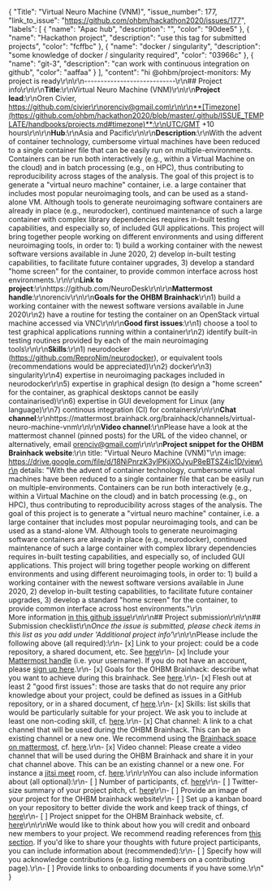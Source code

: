 {
  "Title": "Virtual Neuro Machine (VNM)",
  "issue_number": 177,
  "link_to_issue": "https://github.com/ohbm/hackathon2020/issues/177",
  "labels": [
    {
      "name": "Apac hub",
      "description": "",
      "color": "90dee5"
    },
    {
      "name": "Hackathon project",
      "description": "use this tag for submitted projects",
      "color": "fcffbc"
    },
    {
      "name": "docker / singularity",
      "description": "some knowledge of docker / singularity required",
      "color": "03966c"
    },
    {
      "name": "git-3",
      "description": "can work with continuous integration on github",
      "color": "aaffaa"
    }
  ],
  "content": "hi @ohbm/project-monitors: My project is ready\r\n\r\n----------------------------\r\n## Project info\r\n\r\n**Title**:\r\nVirtual Neuro Machine (VNM)\r\n\r\n**Project lead**:\r\nOren Civier, https://github.com/civier\r\norenciv@gmail.com\r\n\r\n**[Timezone](https://github.com/ohbm/hackathon2020/blob/master/.github/ISSUE_TEMPLATE/handbooks/projects.md#timezone)**:\r\nUTC/GMT +10 hours\r\n\r\n**Hub**:\r\nAsia and Pacific\r\n\r\n**Description**:\r\nWith the advent of container technology, cumbersome virtual machines have been reduced to a single container file that can be easily run on multiple-environments. Containers can be run both interactively (e.g., within a Virtual Machine on the cloud) and in batch processing (e.g., on HPC), thus contributing to reproducibility across stages of the analysis. The goal of this project is to generate a \"virtual neuro machine\" container, i.e. a large container that includes most popular neuroimaging tools, and can be used as a stand-alone VM. Although tools to generate neuroimaging software containers are already in place (e.g., neurodocker), continued maintenance of such a large container with complex library dependencies requires in-built testing capabilities, and especially so, of included GUI applications. This project will bring together people working on different environments and using different neuroimaging tools, in order to: 1) build a working container with the newest software versions available in June 2020, 2) develop in-built testing capabilities, to facilitate future container upgrades, 3) develop a standard \"home screen\" for the container, to provide common interface across host environments.\r\n\r\n**Link to project**:\r\nhttps://github.com/NeuroDesk\r\n\r\n**Mattermost handle**:\r\norenciv\r\n\r\n**Goals for the OHBM Brainhack**\r\n1) build a working container with the newest software versions available in June 2020\r\n2) have a routine for testing the container on an OpenStack virtual machine accessed via VNC\r\n\r\n**Good first issues**:\r\n1) choose a tool to test graphical applications running within a container\r\n2) identify built-in testing routines provided by each of the main neuroimaging tools\r\n\r\n**Skills**:\r\n1) neurodocker (https://github.com/ReproNim/neurodocker), or equivalent tools (recommendations would be appreciated)\r\n2) docker\r\n3) singularity\r\n4) expertise in neuroimaging packages included in neurodocker\r\n5) expertise in graphical design (to design a \"home screen\" for the container, as graphical desktops cannot be easily containarised)\r\n6) expertise in GUI development for Linux (any language)\r\n7) continous integration (CI) for containers\r\n\r\n**Chat channel**:\r\nhttps://mattermost.brainhack.org/brainhack/channels/virtual-neuro-machine-vnm\r\n\r\n**Video channel**:\r\nPlease have a look at the mattermost channel (pinned posts) for the URL of the video channel, or alternatively, email orenciv@gmail.com\r\n\r\n**Project snippet for the OHBM Brainhack website**:\r\n   title: \"Virtual Neuro Machine (VNM)\"\r\n   image: https://drive.google.com/file/d/18NiPnrzK3ylPKjiXOJyuP8eBTSZ4ic1D/view\r\n   details: \"With the advent of container technology, cumbersome virtual machines have been reduced to a single container file that can be easily run on multiple-environments. Containers can be run both interactively  (e.g., within a Virtual Machine on the cloud) and in batch processing (e.g., on HPC), thus contributing to reproducibility across stages of the analysis. The goal of this project is to generate a \"virtual neuro machine\" container, i.e. a large container that includes most popular neuroimaging tools, and can be used as a stand-alone VM. Although tools to generate neuroimaging software containers are already in place (e.g., neurodocker), continued maintenance of such a large container with complex library dependencies requires in-built testing capabilities, and especially so, of included GUI applications. This project will bring together people working on different environments and using different neuroimaging tools, in order to: 1) build a working container with the newest software versions available in June 2020, 2) develop in-built testing capabilities, to facilitate future container upgrades, 3) develop a standard \"home screen\" for the container, to provide common interface across host environments.\"\r\n   <br>More information <a href=https://github.com/ohbm/hackathon2020/issues/177>in this github issue</a>\r\n\r\n## Project submission\r\n\r\n## Submission checklist\r\n*Once the issue is submitted, please check items in this list as you add under 'Additional project info'*\r\n\r\nPlease include the following above (all required):\r\n-   [x] Link to your project: could be a code repository, a shared document, etc. See [here](https://github.com/ohbm/hackathon2020/blob/master/.github/ISSUE_TEMPLATE/handbooks/projects.md#link-to-project)\r\n-   [x] Include your [Mattermost handle](https://mattermost.brainhack.org/) (i.e. your username). If you do not have an account, please [sign up here](https://mattermost.brainhack.org/signup_email).\r\n-   [x] Goals for the OHBM Brainhack: describe what you want to achieve during this brainhack. See [here](https://github.com/ohbm/hackathon2020/blob/master/.github/ISSUE_TEMPLATE/handbooks/projects.md#goals).\r\n-   [x] Flesh out at least 2 \"good first issues\": those are tasks that do not require any prior knowledge about your project, could be defined as issues in a GitHub repository, or in a shared document, cf [here](https://github.com/ohbm/hackathon2020/blob/master/.github/ISSUE_TEMPLATE/handbooks/projects.md#onboarding-2-good-first-issues).\r\n-   [x] Skills: list skills that would be particularly suitable for your project. We ask you to include at least one non-coding skill, cf. [here](https://github.com/ohbm/hackathon2020/blob/master/.github/ISSUE_TEMPLATE/handbooks/projects.md#onboarding-skills).\r\n-   [x] Chat channel: A link to a chat channel that will be used during the OHBM Brainhack. This can be an existing channel or a new one. We recommend using the [Brainhack space on mattermost](https://mattermost.brainhack.org/), cf. [here](https://github.com/ohbm/hackathon2020/blob/master/.github/ISSUE_TEMPLATE/handbooks/projects.md#chat).\r\n-   [x] Video channel: Please create a video channel that will be used during the OHBM Brainhack and share it in your chat channel above. This can be an existing channel or a new one. For instance a [jitsi meet](https://meet.jit.si/) room, cf. [here](https://github.com/ohbm/hackathon2020/blob/master/.github/ISSUE_TEMPLATE/handbooks/projects.md#video-calls).\r\n\r\nYou can also include information about (all optional):\r\n-   [ ] Number of participants, cf. [here](https://github.com/ohbm/hackathon2020/blob/master/.github/ISSUE_TEMPLATE/handbooks/projects.md#participant-capacity)\r\n-   [ ] Twitter-size summary of your project pitch, cf. [here](https://github.com/ohbm/hackathon2020/blob/master/.github/ISSUE_TEMPLATE/handbooks/projects.md#twitter-size-summary-of-your-project-pitch)\r\n-   [ ] Provide an image of your project for the OHBM brainhack website\r\n-   [ ] Set up a kanban board on your repository to better divide the work and keep track of things, cf [here](https://github.com/ohbm/hackathon2020/blob/master/.github/ISSUE_TEMPLATE/handbooks/projects.md#set-up-a-kanban-board)\r\n-   [ ] Project snippet for the OHBM Brainhack website, cf. [here](https://github.com/ohbm/hackathon2020/blob/master/.github/ISSUE_TEMPLATE/handbooks/projects.md#project-snippet-for-the-ohbm-brainhack-website)\r\n\r\nWe would like to think about how you will credit and onboard new members to your project. We recommend reading references from [this section](https://github.com/ohbm/hackathon2020/blob/master/.github/ISSUE_TEMPLATE/handbooks/projects.md#credit-and-onboarding). If you'd like to share your thoughts with future project participants, you can include information about (recommended):\r\n-   [ ] Specify how will you acknowledge contributions (e.g. listing members on a contributing page).\r\n-   [ ] Provide links to onboarding documents if you have some.\r\n"
}